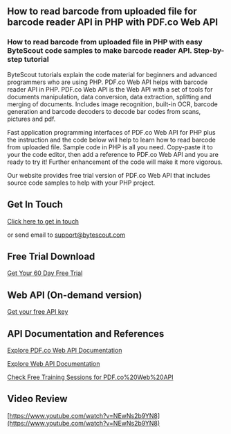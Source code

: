 ## How to read barcode from uploaded file for barcode reader API in PHP with PDF.co Web API

### How to read barcode from uploaded file in PHP with easy ByteScout code samples to make barcode reader API. Step-by-step tutorial

ByteScout tutorials explain the code material for beginners and advanced programmers who are using PHP. PDF.co Web API helps with barcode reader API in PHP. PDF.co Web API is the Web API with a set of tools for documents manipulation, data conversion, data extraction, splitting and merging of documents. Includes image recognition, built-in OCR, barcode generation and barcode decoders to decode bar codes from scans, pictures and pdf.

Fast application programming interfaces of PDF.co Web API for PHP plus the instruction and the code below will help to learn how to read barcode from uploaded file. Sample code in PHP is all you need. Copy-paste it to your the code editor, then add a reference to PDF.co Web API and you are ready to try it! Further enhancement of the code will make it more vigorous.

Our website provides free trial version of PDF.co Web API that includes source code samples to help with your PHP project.

## Get In Touch

[Click here to get in touch](https://bytescout.zendesk.com/hc/en-us/requests/new?subject=PDF.co%20Web%20API%20Question)

or send email to [support@bytescout.com](mailto:support@bytescout.com?subject=PDF.co%20Web%20API%20Question) 

## Free Trial Download

[Get Your 60 Day Free Trial](https://bytescout.com/download/web-installer?utm_source=github-readme)

## Web API (On-demand version)

[Get your free API key](https://pdf.co/documentation/api?utm_source=github-readme)

## API Documentation and References

[Explore PDF.co Web API Documentation](https://bytescout.com/documentation/index.html?utm_source=github-readme)

[Explore Web API Documentation](https://pdf.co/documentation/api?utm_source=github-readme)

[Check Free Training Sessions for PDF.co%20Web%20API](https://academy.bytescout.com/)

## Video Review

[https://www.youtube.com/watch?v=NEwNs2b9YN8](https://www.youtube.com/watch?v=NEwNs2b9YN8)